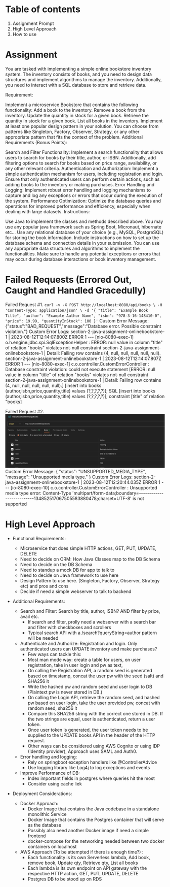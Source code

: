 # Table of contents
1. Assignment Prompt
2. High Level Approach
3. How to use

# Assignment
You are tasked with implementing a simple online bookstore inventory system. The inventory consists of books, and you need to design data structures and implement algorithms to manage the inventory. Additionally, you need to interact with a SQL database to store and retrieve data.

Requirement:

Implement a microservice Bookstore that contains the following functionality:
Add a book to the inventory.
Remove a book from the inventory.
Update the quantity in stock for a given book.
Retrieve the quantity in stock for a given book.
List all books in the inventory.
Implement at least one popular design pattern in your solution. You can choose from patterns like Singleton, Factory, Observer, Strategy, or any other appropriate pattern that fits the context of the problem.
Additional Requirements (Bonus Points):

Search and Filter Functionality: Implement a search functionality that allows users to search for books by their title, author, or ISBN. Additionally, add filtering options to search for books based on price range, availability, or any other relevant criteria.
Authentication and Authorization: Implement a simple authentication mechanism for users, including registration and login. Ensure that only authenticated users can perform certain actions, such as adding books to the inventory or making purchases.
Error Handling and Logging: Implement robust error handling and logging mechanisms to capture and log any exceptions or errors that occur during the execution of the system.
Performance Optimization: Optimize the database queries and operations for improved performance and efficiency, especially when dealing with large datasets.
Instructions:

Use Java to implement the classes and methods described above. You may use any popular java framework such as Spring Boot, Micronaut, hibernate etc...
Use any relational database of your choice (e.g., MySQL, PostgreSQL) for storing the book information. Include instructions on how to set up the database schema and connection details in your submission.
You can use any appropriate data structures and algorithms to implement the functionalities.
Make sure to handle any potential exceptions or errors that may occur during database interactions or book inventory management.

# Failed Requests (Errored Out, Caught and Handled Gracedully)
Failed Request #1. 
`curl -v -X POST http://localhost:8080/api/books \
-H 'Content-Type: application/json' \
-d '{
"title": "Example Book Title",
"author": "Example Author Name",
"isbn": "978-3-16-148410-0",
"price": 19.99,
"quantityInStock": 100
}'`
Custom Error Message: {"status":"BAD_REQUEST","message":"Database error. Possible constraint violation."}
Custom Error Logs:
section-2-java-assignment-onlinebookstore-1  | 2023-08-12T12:14:07.800Z ERROR 1 --- [nio-8080-exec-1] o.h.engine.jdbc.spi.SqlExceptionHelper   : ERROR: null value in column "title" of relation "books" violates not-null constraint
section-2-java-assignment-onlinebookstore-1  |   Detail: Failing row contains (4, null, null, null, null, null).
section-2-java-assignment-onlinebookstore-1  | 2023-08-12T12:14:07.807Z ERROR 1 --- [nio-8080-exec-1] c.o.controller.CustomErrorController     : Database constraint violation: could not execute statement [ERROR: null value in column "title" of relation "books" violates not-null constraint
section-2-java-assignment-onlinebookstore-1  |   Detail: Failing row contains (4, null, null, null, null, null).] [insert into books (author,isbn,price,quantity,title) values (?,?,?,?,?)]; SQL [insert into books (author,isbn,price,quantity,title) values (?,?,?,?,?)]; constraint [title" of relation "books]

Failed Request #2. 
![img.png](img.png)
Custom Error Message: {
"status": "UNSUPPORTED_MEDIA_TYPE",
"message": "Unsupported media type."
}
Custom Error Logs:
section-2-java-assignment-onlinebookstore-1  | 2023-08-12T12:20:44.035Z ERROR 1 --- [io-8080-exec-10] c.o.controller.CustomErrorController     : Unsupported media type error: Content-Type 'multipart/form-data;boundary=--------------------------134852517067505583880478;charset=UTF-8' is not supported


# High Level Approach
- Functional Requirements:
  - Microservice that does simple HTTP actions, GET, PUT, UPDATE, DELETE
  - Need to decide on ORM: How Java Classes map to the DB Schema
  - Need to decide on the DB Schema 
  - Need to standup a mock DB for app to talk to
  - Need to decide on Java framework to use here
  - Design Pattern to use here. (Singleton, Factory, Observer, Strategy etc) and pros and cons
  - Decide if need a simple webserver to talk to backend

- Additional Requirements:
  - Search and Filter: Search by title, author, ISBN? AND filter by price, avail etc. 
    - If search and filter, prolly need a webserver with a search bar and filter with checkboxes and scrollers
    - Typical search API with a /search?queryString=author pattern will be needed
  - Authenticate and Authorize: Registration and login. Only authenticated users can UPDATE inventory and make purchases?
    - Few ways can tackle this: 
    - Most man mode way: create a table for users, on user registration, take in user login and pw as text,
    - On calling the Registration API, a random seed is generated based on timestamp, concat the user pw with the seed (salt) and SHA256 it
    - Write the hashed pw and random seed and user login to DB (Plaintext pw is never stored in DB.)
    - On calling the Login API, retrieve the random seed, and hashed pw based on user login, take the user provided pw, concat with random seed, sha256 it
    - Compare this SHA256 string with the correct one stored in DB. If the two strings are equal, user is authenticated, return a user token. 
    - Once user token is generated, the user token needs to be supplied to the UPDATE books API in the header of the HTTP request. 
    - Other ways can be considered using AWS Cognito or using IDP (Identity provider), Approach uses SAML and Auth0. 
  - Error handling and logging: 
    - Rely on springboot exception handlers like @ControllerAdvice
    - Use logging library like Log4j to log exceptions and events
  - Improve Performance of DB:
    - Index important fields in postgres where queries hit the most
    - Consider using cache liek 

- Deployment Considerations:
  - Docker Approach:
    - Docker Image that contains the Java codebase in a standalone monolithic Service
    - Docker Image that contains the Postgres container that will serve as the database
    - Possibly also need another Docker image if need a simple frontend
    - docker-compose for the networking needed between two docker containers on localhost
  - AWS Approach (To be attempted if there is enough time?) :
    - Each functionality is its own Serverless lambda, Add book, remove book, Update qty, Retrieve qty, List all books
    - Each lambda is its own endpoint on API gateway with the respective HTTP action, GET, PUT, UPDATE, DELETE
    - Postgres DB to be stood up on RDS